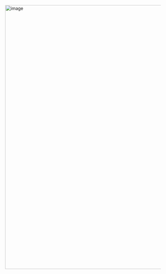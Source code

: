 <img width="1651" height="854" alt="image" src="https://github.com/user-attachments/assets/c9934367-6869-4539-8164-40fd39b9b5a8" />
